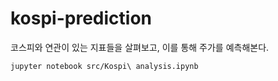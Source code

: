 # kospi-prediction



코스피와 연관이 있는 지표들을 살펴보고, 이를 통해 주가를 예측해본다. 

```shell
jupyter notebook src/Kospi\ analysis.ipynb 
```



